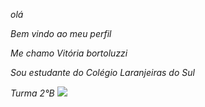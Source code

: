 _olá_

_Bem vindo ao meu perfil_

_Me chamo Vitória bortoluzzi_

_Sou estudante do Colégio Laranjeiras do Sul_

_Turma 2°B_
![](https://media1.tenor.com/m/oeSxAwilTaIAAAAC/g%E1%BA%A5u-con-icon.gif)
